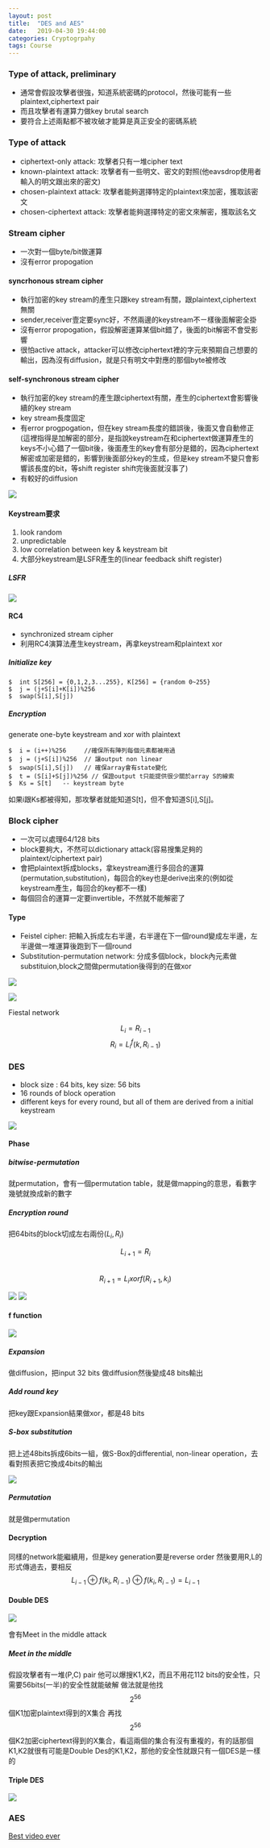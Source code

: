 ```yaml
---
layout: post
title:  "DES and AES"
date:   2019-04-30 19:44:00
categories: Cryptogrpahy
tags: Course
---
```


### Type of attack, preliminary

- 通常會假設攻擊者很強，知道系統密碼的protocol，然後可能有一些plaintext,ciphertext pair
- 而且攻擊者有運算力做key brutal search
- 要符合上述兩點都不被攻破才能算是真正安全的密碼系統

### Type of attack

- ciphertext-only attack: 攻擊者只有一堆cipher text
- known-plaintext attack: 攻擊者有一些明文、密文的對照(他eavsdrop使用者輸入的明文跟出來的密文)
- chosen-plaintext attack: 攻擊者能夠選擇特定的plaintext來加密，獲取該密文
- chosen-ciphertext attack: 攻擊者能夠選擇特定的密文來解密，獲取該名文


### Stream cipher

- 一次對一個byte/bit做運算
- 沒有error propogation

#### syncrhonous stream cipher

- 執行加密的key stream的產生只跟key stream有關，跟plaintext,ciphertext無關
- sender,receiver壹定要sync好，不然兩邊的keystream不ㄧ樣後面解密全掛
- 沒有error propogation，假設解密運算某個bit錯了，後面的bit解密不會受影響
- 很怕active attack，attacker可以修改ciphertext裡的字元來預期自己想要的輸出，因為沒有diffusion，就是只有明文中對應的那個byte被修改


#### self-synchronous stream cipher

- 執行加密的key stream的產生跟ciphertext有關，產生的ciphertext會影響後續的key stream
- key stream長度固定
- 有error progpogation，但在key stream長度的錯誤後，後面又會自動修正(這裡指得是加解密的部分，是指說keystream在和ciphertext做運算產生的keys不小心錯了一個bit後，後面產生的key會有部分是錯的，因為ciphertext解密或加密是錯的，影響到後面部分key的生成，但是key stream不變只會影響該長度的bit，等shift register shift完後面就沒事了)
- 有較好的diffusion

![](/assets/images/notes/crypto/2-1.jpg)

#### Keystream要求

1. look random
2. unpredictable
3. low correlation between key & keystream bit
4. 大部分keystream是LSFR產生的(linear feedback shift register)

##### LSFR

![](/assets/images/notes/crypto/2-2.jpg)

#### RC4

- synchronized stream cipher
- 利用RC4演算法產生keystream，再拿keystream和plaintext xor

##### Initialize key

```
$  int S[256] = {0,1,2,3...255}, K[256] = {random 0~255}
$  j = (j+S[i]+K[i])%256
$  swap(S[i],S[j])
```

##### Encryption

generate one-byte keystream and xor with plaintext

```
$  i = (i++)%256     //確保所有陣列每個元素都被用過
$  j = (j+S[i])%256  // 讓output non linear
$  swap(S[i],S[j])   // 確保array會有state變化
$  t = (S[i]+S[j])%256 // 保證output t只能提供很少關於array S的線索
$  Ks = S[t]   -- keystream byte
```
如果i跟Ks都被得知，那攻擊者就能知道S[t]，但不會知道S[i],S[j]。

### Block cipher

- 一次可以處理64/128 bits
- block要夠大，不然可以dictionary attack(容易搜集足夠的plaintext/ciphertext pair)
- 會把plaintext拆成blocks，拿keystream進行多回合的運算(permutation,substitution)，每回合的key也是derive出來的(例如從keystream產生，每回合的key都不一樣)
- 每個回合的運算一定要invertible，不然就不能解密了

#### Type

- Feistel cipher: 把輸入拆成左右半邊，右半邊在下一個round變成左半邊，左半邊做一堆運算後跑到下一個round
- Substitution-permutation network: 分成多個block，block內元素做substituion,block之間做permutation後得到的在做xor

![](/assets/images/notes/crypto/2-3.jpg)

![](/assets/images/notes/crypto/2-4.jpg)

Fiestal network

$$L_i = R_{i-1}$$
$$R_i = L_i ^ f(k,R_{i-1})$$

### DES

- block size : 64 bits, key size: 56 bits
- 16 rounds of block operation
- different keys for every round, but all of them are derived from a initial keystream

![](/assets/images/notes/crypto/2-5.jpg)

#### Phase

##### bitwise-permutation

就permutation，會有一個permutation table，就是做mapping的意思，看數字幾號就換成新的數字

##### Encryption round

把64bits的block切成左右兩份($L_i,R_i$)

$$L_{i+1} = R_i$$<br />
$$R_{i+1} = L_i  xor  f(R_{i+1},k_i)$$

![](/assets/images/notes/crypto/2-7.jpg)
![](/assets/images/notes/crypto/2-6.jpg)

#### f function

![](/assets/images/notes/crypto/2-8.jpg)

##### Expansion

做diffusion，把input 32 bits 做diffusion然後變成48 bits輸出

##### Add round key

把key跟Expansion結果做xor，都是48 bits

##### S-box substitution

把上述48bits拆成6bits一組，做S-Box的differential, non-linear operation，去看對照表把它換成4bits的輸出

![](/assets/images/notes/crypto/2-9.jpg)

##### Permutation

就是做permutation

#### Decryption

同樣的network能繼續用，但是key generation要是reverse order
然後要用R,L的形式傳過去，要相反<br />
$$L_{i-1} \oplus f(k_i,R_{i-1}) \oplus f(k_i,R_{i-1}) = L_{i-1}$$
 

#### Double DES

![](/assets/images/notes/crypto/2-10.jpg)

會有Meet in the middle attack

##### Meet in the middle

假設攻擊者有一堆(P,C) pair
他可以爆搜K1,K2，而且不用花112 bits的安全性，只需要56bits(一半)的安全性就能破解
做法就是他找$$2^{56}$$個K1加密plaintext得到的X集合
再找$$2^{56}$$個K2加密ciphertext得到的X集合，看這兩個的集合有沒有重複的，有的話那個K1,K2就很有可能是Double Des的K1,K2，那他的安全性就跟只有一個DES是一樣的

#### Triple DES

![](/assets/images/notes/crypto/2-11.jpg)


### AES

[Best video ever](https://www.youtube.com/watch?v=lnKPoWZnNNM)